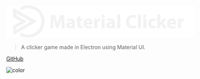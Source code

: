 <style>
  .cover-main a {
    background: white !important; 
    color: var(--theme-color, #42b983) !important;
  }
  .cover-main blockquote {
    color: white
  }
</style>

![logo](./res/img/long-logo-white.png ':size=500')
> A clicker game made in Electron using Material UI.

[GitHub](https://github.com/WeAreDevs/material-clicker/)
<!-- [Download](#) -->

![color](#2196f3)